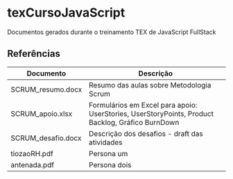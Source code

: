 # texCursoJavaScript
Documentos gerados durante o treinamento TEX de JavaScript FullStack

## Referências

Documento            | Descrição
-------------------- | ------------------------------------------------
SCRUM_resumo.docx    | Resumo das aulas sobre Metodologia Scrum
SCRUM_apoio.xlsx     | Formulários em Excel para apoio: UserStories, UserStoryPoints, Product Backlog, Gráfico BurnDown
SCRUM_desafio.docx   | Descrição dos desafios - draft das atividades
tiozaoRH.pdf         | Persona um
antenada.pdf         | Persona dois
